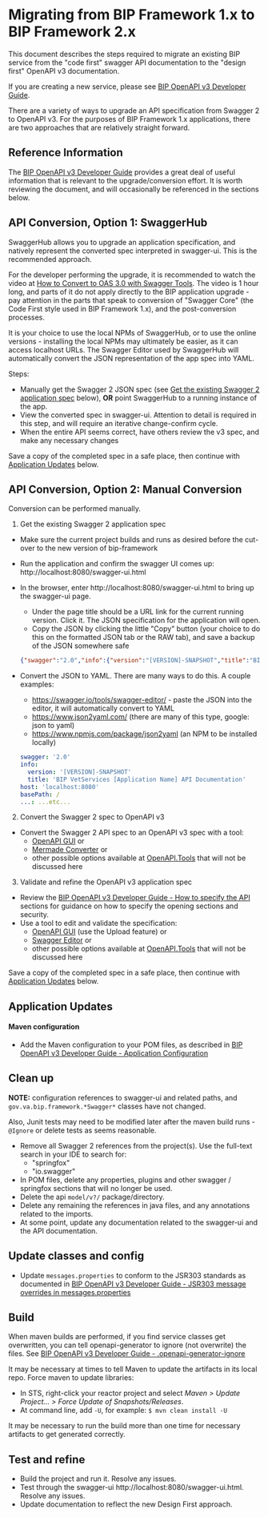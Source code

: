 # Migrating from BIP Framework 1.x to BIP Framework 2.x

This document describes the steps required to migrate an existing BIP service from the "code first" swagger API documentation to the "design first" OpenAPI v3 documentation.

If you are creating a new service, please see [BIP OpenAPI v3 Developer Guide](./openapi-v3-developer-guide.md).

There are a variety of ways to upgrade an API specification from Swagger 2 to OpenAPI v3. For the purposes of BIP Framework 1.x applications, there are two approaches that are relatively straight forward.

## Reference Information

The [BIP OpenAPI v3 Developer Guide](./openapi-v3-developer-guide) provides a great deal of useful information that is relevant to the upgrade/conversion effort. It is worth reviewing the document, and will occasionally be referenced in the sections below.

## API Conversion, Option 1: SwaggerHub

SwaggerHub allows you to upgrade an application specification, and natively represent the converted spec interpreted in swagger-ui. This is the recommended approach.

For the developer performing the upgrade, it is recommended to watch the video at [How to Convert to OAS 3.0 with Swagger Tools](https://swagger.io/resources/webinars/convert-api-to-oas-3-with-swagger-tools/). The video is 1 hour long, and parts of it do not apply directly to the BIP application upgrade - pay attention in the parts that speak to conversion of "Swagger Core" (the Code First style used in BIP Framework 1.x), and the post-conversion processes.

It is your choice to use the local NPMs of SwaggerHub, or to use the online versions - installing the local NPMs may ultimately be easier, as it can access localhost URLs. The Swagger Editor used by SwaggerHub will automatically convert the JSON representation of the app spec into YAML.

Steps:
- Manually get the Swagger 2 JSON spec (see [Get the existing Swagger 2 application spec](#Get-the-existing-Swagger-2-application-spec) below), **OR** point SwaggerHub to a running instance of the app.
- View the converted spec in swagger-ui. Attention to detail is required in this step, and will require an iterative change-confirm cycle.
- When the entire API seems correct, have others review the v3 spec, and make any necessary changes

Save a copy of the completed spec in a safe place, then continue with [Application Updates](#Application-Updates) below.

## API Conversion, Option 2: Manual Conversion

Conversion can be performed manually.

1. Get the existing Swagger 2 application spec
- Make sure the current project builds and runs as desired before the cut-over to the new version of bip-framework
- Run the application and confirm the swagger UI comes up: http://localhost:8080/swagger-ui.html
- In the browser, enter http://localhost:8080/swagger-ui.html to bring up the swagger-ui page.
	- Under the page title should be a URL link for the current running version. Click it. The JSON specification for the application will open.
	- Copy the JSON by clicking the little "Copy" button (your choice to do this on the formatted JSON tab or the RAW tab), and save a backup of the JSON somewhere safe

	```json
	{"swagger":"2.0","info":{"version":"[VERSION]-SNAPSHOT","title":"BIP VetServices [Application Name] API Documentation"},"host":"localhost:8080","basePath":"/","...":"...etc..."}
	```

- Convert the JSON to YAML. There are many ways to do this. A couple examples:
	- https://swagger.io/tools/swagger-editor/ - paste the JSON into the editor, it will automatically convert to YAML
	- https://www.json2yaml.com/ (there are many of this type, google: json to yaml)
	- https://www.npmjs.com/package/json2yaml (an NPM to be installed locally)

	```yaml
	swagger: '2.0'
	info:
	  version: '[VERSION]-SNAPSHOT'
	  title: 'BIP VetServices [Application Name] API Documentation'
	host: 'localhost:8080'
	basePath: /
	...: ...etc...
	```
2. Convert the Swagger 2 spec to OpenAPI v3

- Convert the Swagger 2 API spec to an OpenAPI v3 spec with a tool:
	- [OpenAPI GUI](https://mermade.github.io/openapi-gui/) or
	- [Mermade Converter](https://mermade.org.uk/openapi-converter) or
	- other possible options available at [OpenAPI.Tools](https://openapi.tools/) that will not be discussed here

3. Validate and refine the OpenAPI v3 application spec

- Review the [BIP OpenAPI v3 Developer Guide - How to specify the API](./openapi-v3-developer-guide.md#How-to-specify-the-API) sections for guidance on how to specify the opening sections and security.
- Use a tool to edit and validate the specification:
	- [OpenAPI GUI](https://mermade.github.io/openapi-gui/) (use the Upload feature) or
	- [Swagger Editor](https://github.com/swagger-api/swagger-editor) or
	- other possible options available at [OpenAPI.Tools](https://openapi.tools/) that will not be discussed here

Save a copy of the completed spec in a safe place, then continue with [Application Updates](#Application-Updates) below.

## Application Updates

#### Maven configuration

- Add the Maven configuration to your POM files, as described in [BIP OpenAPI v3 Developer Guide - Application Configuration](./openapi-v3-developer-guide.md#Application-Configuration)

## Clean up

**NOTE:** configuration references to swagger-ui and related paths, and `gov.va.bip.framework.*Swagger*` classes have not changed.

Also, Junit tests may need to be modified later after the maven build runs - `@Ignore` or delete tests as seems reasonable.

- Remove all Swagger 2 references from the project(s). Use the full-text search in your IDE to search for:
	- "springfox"
	- "io.swagger"
- In POM files, delete any properties, plugins and other swagger / springfox sections that will no longer be used.
- Delete the api `model/v?/` package/directory.
- Delete any remaining the references in java files, and any annotations related to the imports.
- At some point, update any documentation related to the swagger-ui and the API documentation.

## Update classes and config

- Update `messages.properties` to conform to the JSR303 standards as documented in [BIP OpenAPI v3 Developer Guide - JSR303 message overrides in messages.properties](./openapi-v3-developer-guide.md#jsr303-message-overrides-in-messagesproperties)

## Build

When maven builds are performed, if you find service classes get overwritten, you can tell openapi-generator to ignore (not overwrite) the files. See [BIP OpenAPI v3 Developer Guide - .openapi-generator-ignore](./openapi-v3-developer-guide.md#openapi-generator-ignore)

It may be necessary at times to tell Maven to update the artifacts in its local repo. Force maven to update libraries:
- In STS, right-click your reactor project and select _Maven > Update Project... > Force Update of Snapshots/Releases_.
- At command line, add `-U`, for example: `$ mvn clean install -U`

It may be necessary to run the build more than one time for necessary artifacts to get generated correctly.

## Test and refine

- Build the project and run it. Resolve any issues.
- Test through the swagger-ui http://localhost:8080/swagger-ui.html. Resolve any issues.
- Update documentation to reflect the new Design First approach.
